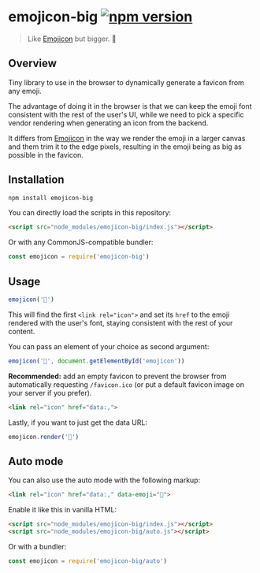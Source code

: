 # emojicon-big [![npm version](http://img.shields.io/npm/v/emojicon-big.svg?style=flat-square)](https://www.npmjs.org/package/emojicon-big)

> Like [Emojicon] but bigger. 🚀

[Emojicon]: https://github.com/JosephusPaye/emojicon

## Overview

Tiny library to use in the browser to dynamically generate a favicon
from any emoji.

The advantage of doing it in the browser is that we can keep the emoji
font consistent with the rest of the user's UI, while we need to pick a
specific vendor rendering when generating an icon from the backend.

It differs from [Emojicon] in the way we render the emoji in a larger
canvas and them trim it to the edge pixels, resulting in the emoji being
as big as possible in the favicon.

## Installation

```sh
npm install emojicon-big
```

You can directly load the scripts in this repository:

```html
<script src="node_modules/emojicon-big/index.js"></script>
```

Or with any CommonJS-compatible bundler:

```js
const emojicon = require('emojicon-big')
```

## Usage

```js
emojicon('🍺')
```

This will find the first `<link rel="icon">` and set its `href` to the
emoji rendered with the user's font, staying consistent with the rest of
your content.

You can pass an element of your choice as second argument:

```js
emojicon('🍺', document.getElementById('emojicon'))
```

**Recommended:** add an empty favicon to prevent the browser from
automatically requesting `/favicon.ico` (or put a default favicon image
on your server if you prefer).

```html
<link rel="icon" href="data:,">
```

Lastly, if you want to just get the data URL:

```js
emojicon.render('🍺')
```

## Auto mode

You can also use the auto mode with the following markup:

```html
<link rel="icon" href="data:," data-emoji="🍺">
```

Enable it like this in vanilla HTML:

```html
<script src="node_modules/emojicon-big/index.js"></script>
<script src="node_modules/emojicon-big/auto.js"></script>
```

Or with a bundler:

```js
const emojicon = require('emojicon-big/auto')
```
